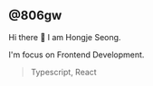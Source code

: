 <h2>@806gw</h2>
Hi there 👋 I am Hongje Seong.

I'm focus on Frontend Development.

> Typescript, React
